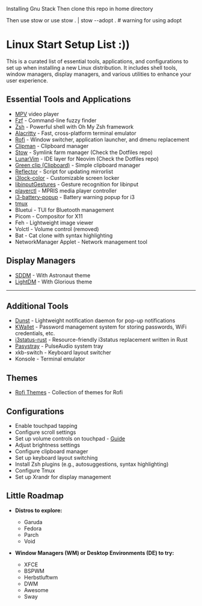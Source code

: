 Installing Gnu Stack
Then clone this repo in home directory

Then use stow <name of dotfile>
or use stow . | stow --adopt . # warning for using adopt 

# Linux Start Setup List :))

This is a curated list of essential tools, applications, and configurations to set up when installing a new Linux distribution. It includes shell tools, window managers, display managers, and various utilities to enhance your user experience.

## Essential Tools and Applications

- [MPV](https://mpv.io/) video player
- [Fzf](https://github.com/junegunn/fzf) - Command-line fuzzy finder
- [Zsh](https://ohmyz.sh/) - Powerful shell with Oh My Zsh framework
- [Alacritty](https://github.com/alacritty/alacritty) - Fast, cross-platform terminal emulator
- [Rofi](https://github.com/davatorium/rofi) - Window switcher, application launcher, and dmenu replacement
- [Clipman](https://github.com/chmouel/clipman) - Clipboard manager
- [Stow](https://github.com/aspiers/stow) - Symlink farm manager (Check the Dotfiles repo)
- [LunarVim](https://www.lunarvim.org) - IDE layer for Neovim (Check the Dotfiles repo)
- [Green clip (Clipboard)](https://github.com/erebe/greenclip) - Simple clipboard manager
- [Reflector](https://wiki.archlinux.org/title/Reflector) - Script for updating mirrorlist
- [i3lock-color](https://github.com/Raymo111/i3lock-color) - Customizable screen locker
- [libinputGestures](https://github.com/bulletmark/libinput-gestures) - Gesture recognition for libinput
- [playerctl](https://github.com/altdesktop/playerctl) - MPRIS media player controller
- [i3-battery-popup](https://github.com/rjekker/i3-battery-popup) - Battery warning popup for i3
- [tmux](https://github.com/tmux/tmux/wiki)
- Bluetui - TUI for Bluetooth management
- Picom - Compositor for X11
- Feh - Lightweight image viewer
- Volctl - Volume control (removed)
- Bat - Cat clone with syntax highlighting
- NetworkManager Applet - Network management tool

## Display Managers

- [SDDM](https://github.com/Keyitdev/sddm-astronaut-theme) - With Astronaut theme
- [LightDM](https://github.com/eromatiya/lightdm-webkit2-theme-glorious) - With Glorious theme

---

## Additional Tools

- [Dunst](https://github.com/dunst-project/dunst?tab=readme-ov-file) - Lightweight notification daemon for pop-up notifications
- [KWallet](https://archlinux.org/packages/extra/x86_64/kwallet) - Password management system for storing passwords, WiFi credentials, etc.
- [i3status-rust](https://github.com/greshake/i3status-rust) - Resource-friendly i3status replacement written in Rust
- [Pasystray](https://github.com/christophgysin/pasystray?tab=readme-ov-file) - PulseAudio system tray
- xkb-switch - Keyboard layout switcher
- Konsole - Terminal emulator

## Themes

- [Rofi Themes](https://github.com/newmanls/rofi-themes-collection) - Collection of themes for Rofi

## Configurations

- Enable touchpad tapping
- Configure scroll settings
- Set up volume controls on touchpad - [Guide](https://luxagraf.net/src/guide-to-switching-i3-to-sway)
- Adjust brightness settings
- Configure clipboard manager
- Set up keyboard layout switching
- Install Zsh plugins (e.g., autosuggestions, syntax highlighting)
- Configure Tmux
- Set up Xrandr for display management

## Little Roadmap

- **Distros to explore:**
  - Garuda
  - Fedora
  - Parch
  - Void

- **Window Managers (WM) or Desktop Environments (DE) to try:**
  - XFCE
  - BSPWM
  - Herbstluftwm
  - DWM
  - Awesome
  - Sway
